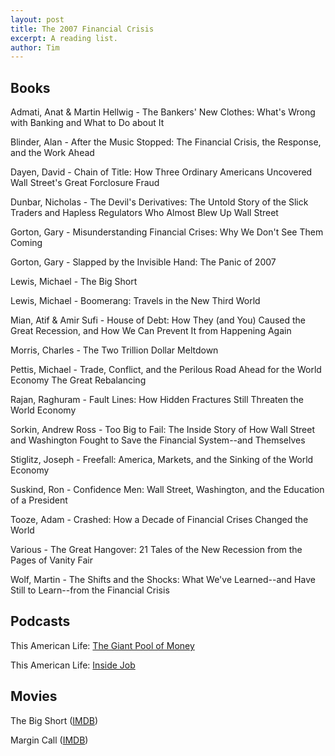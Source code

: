 ```yaml
---
layout: post
title: The 2007 Financial Crisis
excerpt: A reading list. 
author: Tim
---
```


## Books  
Admati, Anat & Martin Hellwig - The Bankers' New Clothes: What's Wrong with Banking and What to Do about It  

Blinder, Alan - After the Music Stopped: The Financial Crisis, the Response, and the Work Ahead  

Dayen, David - Chain of Title: How Three Ordinary Americans Uncovered Wall Street's Great Forclosure Fraud  

Dunbar, Nicholas - The Devil's Derivatives: The Untold Story of the Slick Traders and Hapless Regulators Who Almost Blew Up Wall Street  

Gorton, Gary - Misunderstanding Financial Crises: Why We Don't See Them Coming  

Gorton, Gary - Slapped by the Invisible Hand: The Panic of 2007  

Lewis, Michael - The Big Short  

Lewis, Michael - Boomerang: Travels in the New Third World  

Mian, Atif & Amir Sufi - House of Debt: How They (and You) Caused the Great Recession, and How We Can Prevent It from Happening Again  

Morris, Charles - The Two Trillion Dollar Meltdown  

Pettis, Michael - Trade, Conflict, and the Perilous Road Ahead for the World Economy The Great Rebalancing  

Rajan, Raghuram - Fault Lines: How Hidden Fractures Still Threaten the World Economy  

Sorkin, Andrew Ross - Too Big to Fail: The Inside Story of How Wall Street and Washington Fought to Save the Financial System--and Themselves  

Stiglitz, Joseph - Freefall: America, Markets, and the Sinking of the World Economy  

Suskind, Ron - Confidence Men: Wall Street, Washington, and the Education of a President  

Tooze, Adam - Crashed: How a Decade of Financial Crises Changed the World  

Various - The Great Hangover: 21 Tales of the New Recession from the Pages of Vanity Fair  

Wolf, Martin - The Shifts and the Shocks: What We've Learned--and Have Still to Learn--from the Financial Crisis  


## Podcasts  
This American Life: [The Giant Pool of Money](https://www.thisamericanlife.org/355/the-giant-pool-of-money)  

This American Life: [Inside Job](https://www.thisamericanlife.org/405/inside-job)  


## Movies  
The Big Short ([IMDB](https://www.imdb.com/title/tt1596363/))  

Margin Call ([IMDB](https://www.imdb.com/title/tt1615147/))  